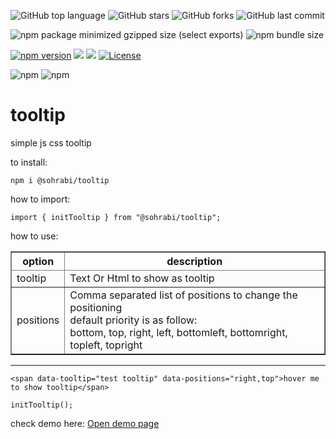 ![GitHub top language](https://img.shields.io/github/languages/top/sohrabi/tooltip?color=blue&logo=Ionic&logoColor=white) ![GitHub stars](https://img.shields.io/github/stars/sohrabi/tooltip?color=success&logo=github) ![GitHub forks](https://img.shields.io/github/forks/sohrabi/tooltip?color=orange&logo=Furry%20Network&logoColor=white) ![GitHub last commit](https://img.shields.io/github/last-commit/sohrabi/tooltip?color=ff69b4&label=update&logo=git&logoColor=white)


<img alt="npm package minimized gzipped size (select exports)" src="https://img.shields.io/bundlejs/size/%40sohrabi%2Ftooltip"> <img alt="npm bundle size" src="https://img.shields.io/bundlephobia/minzip/%40sohrabi%2Ftooltip">

[![npm version](https://badge.fury.io/js/%40sohrabi%2Ftooltip.svg?v=new)](https://www.npmjs.com/package/@sohrabi/tooltip)
<img src="https://shields.io/badge/build-passing-blue"/>
<img src="https://shields.io/badge/analyze-passing-blue"/>
[![License](https://img.shields.io/badge/license-MIT-blue.svg?style=plastic)](https://raw.githubusercontent.com/sohrabi/tooltip/main/LICENSE)

<img alt="npm" src="https://img.shields.io/npm/dt/%40sohrabi%2Ftooltip?label=total%20download"> <img alt="npm" src="https://img.shields.io/npm/dw/%40sohrabi%2Ftooltip?label=weekly download">

# tooltip

simple js css tooltip

to install:
```
npm i @sohrabi/tooltip
```

how to import:
```
import { initTooltip } from "@sohrabi/tooltip";
```

how to use:

<table border="1">
    <thead>
        <tr><th>option</th><th>description</th></tr>
        <tr><tr><td>tooltip</td><td>Text Or Html to show as tooltip</td></tr>
    </thead>
    <tbody>
        <tr>
            <td>positions</td>
            <td>Comma separated list of positions to change the positioning<br />
            default priority is as follow:
            <br />
            bottom,
            top,
            right,
            left,
            bottomleft,
            bottomright,
            topleft,
            topright
            </td>
        </tr>
    </tbody>
</table>

<hr/>


```
<span data-tooltip="test tooltip" data-positions="right,top">hover me to show tooltip</span>
```

```
initTooltip();
```

check demo here:
<a href="https://sohrabi.github.io/tooltip-demo.html">Open demo page</a>
